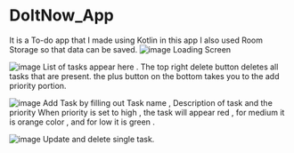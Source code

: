 # DoItNow_App
It is a To-do app that I made using Kotlin in this app I also used Room Storage so that data can be saved.
![image](https://user-images.githubusercontent.com/34380779/230236337-b91c19e0-ce2c-48a9-9a2a-aa76913dd8e1.png)
Loading Screen

![image](https://user-images.githubusercontent.com/34380779/230236519-11157b9b-149f-47bd-b187-765ba1ec7b01.png)
List of tasks appear here . The top right delete button deletes all tasks that are present. the plus button on the bottom takes you to the add priority portion.

![image](https://user-images.githubusercontent.com/34380779/230236629-106d4705-724a-4831-b874-71878a142aec.png)
Add Task by filling out Task name , Description of task and the priority
When priority is set to high , the task will appear red , for medium it is orange color , and for low it is green .

![image](https://user-images.githubusercontent.com/34380779/230236580-4afc919a-aa66-4a32-af3b-6337db3eccfe.png)
Update and delete single task.

